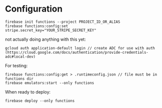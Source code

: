 # Configuration

```
firebase init functions --project PROJECT_ID_OR_ALIAS
firebase functions:config:set stripe.secret_key="YOUR_STRIPE_SECRET_KEY"
```

not actually doing anything with this yet:
```
gcloud auth application-default login // create ADC for use with auth (https://cloud.google.com/docs/authentication/provide-credentials-adc#local-dev)
```

For testing:
```
firebase functions:config:get > .runtimeconfig.json // file must be in functions dir
firebase emulators:start --only functions
```

When ready to deploy:
```
firebase deploy --only functions
```
